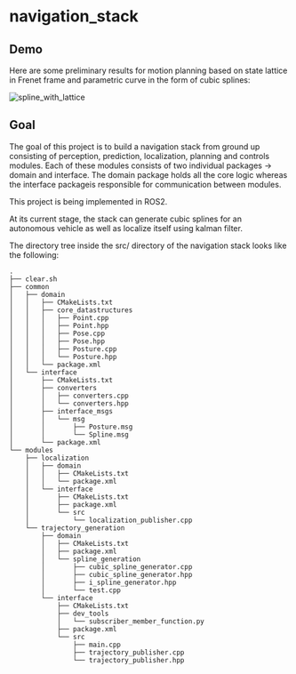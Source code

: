 # navigation_stack

## Demo
Here are some preliminary results for motion planning based on state lattice in Frenet frame and parametric curve in the form of cubic splines:

![spline_with_lattice](https://github.com/Tensor-Robotics/navigation_stack/assets/53962958/ba3d15e8-a010-451f-8978-22912e787a23)



## Goal
The goal of this project is to build a navigation stack from ground up consisting of perception, prediction, localization, planning and controls modules. 
Each of these modules consists of two individual packages -> domain and interface. The domain package holds all the core logic whereas the interface packageis responsible for communication between modules.

This project is being implemented in ROS2.

At its current stage, the stack can generate cubic splines for an autonomous vehicle as well as localize itself using kalman filter.

The directory tree inside the src/ directory of the navigation stack looks like the following:

```
.
├── clear.sh
├── common
│   ├── domain
│   │   ├── CMakeLists.txt
│   │   ├── core_datastructures
│   │   │   ├── Point.cpp
│   │   │   ├── Point.hpp
│   │   │   ├── Pose.cpp
│   │   │   ├── Pose.hpp
│   │   │   ├── Posture.cpp
│   │   │   └── Posture.hpp
│   │   └── package.xml
│   └── interface
│       ├── CMakeLists.txt
│       ├── converters
│       │   ├── converters.cpp
│       │   └── converters.hpp
│       ├── interface_msgs
│       │   └── msg
│       │       ├── Posture.msg
│       │       └── Spline.msg
│       └── package.xml
└── modules
    ├── localization
    │   ├── domain
    │   │   ├── CMakeLists.txt
    │   │   └── package.xml
    │   └── interface
    │       ├── CMakeLists.txt
    │       ├── package.xml
    │       └── src
    │           └── localization_publisher.cpp
    └── trajectory_generation
        ├── domain
        │   ├── CMakeLists.txt
        │   ├── package.xml
        │   └── spline_generation
        │       ├── cubic_spline_generator.cpp
        │       ├── cubic_spline_generator.hpp
        │       ├── i_spline_generator.hpp
        │       └── test.cpp
        └── interface
            ├── CMakeLists.txt
            ├── dev_tools
            │   └── subscriber_member_function.py
            ├── package.xml
            └── src
                ├── main.cpp
                ├── trajectory_publisher.cpp
                └── trajectory_publisher.hpp
```
